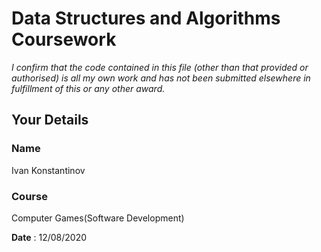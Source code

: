 # Data Structures and Algorithms Coursework

*I confirm that the code contained in this file (other than that provided or authorised) is all my own work and has not been submitted elsewhere in fulfillment of this or any other award.*

## Your Details

### Name
Ivan Konstantinov
### Course
Computer Games(Software Development)

**Date** : 12/08/2020